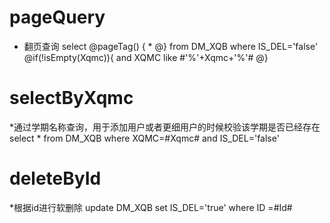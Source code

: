 pageQuery
===
* 翻页查询
select       @pageTag() {
                          *
                     @}
                        from DM_XQB where IS_DEL='false'
                                        @if(!isEmpty(Xqmc)){
                                            and XQMC like #'%'+Xqmc+'%'#
                                        @}
                                        
                                        
selectByXqmc
===
*通过学期名称查询，用于添加用户或者更细用户的时候校验该学期是否已经存在
select * from DM_XQB where XQMC=#Xqmc# and IS_DEL='false'   

deleteById
===
*根据id进行软删除
update DM_XQB set IS_DEL='true' where ID =#Id#

                                    